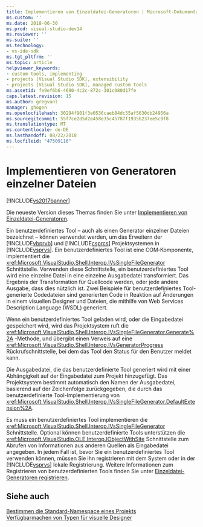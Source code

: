 ```yaml
---
title: Implementieren von Einzeldatei-Generatoren | Microsoft-Dokumentation
ms.custom: ''
ms.date: 2018-06-30
ms.prod: visual-studio-dev14
ms.reviewer: ''
ms.suite: ''
ms.technology:
- vs-ide-sdk
ms.tgt_pltfrm: ''
ms.topic: article
helpviewer_keywords:
- custom tools, implementing
- projects [Visual Studio SDK], extensibility
- projects [Visual Studio SDK], managed custom tools
ms.assetid: fe9ef6b6-4690-4c2c-872c-301c980d17fe
caps.latest.revision: 15
ms.author: gregvanl
manager: ghogen
ms.openlocfilehash: 30294f901f3e0536caeb84dc55af5630db24956a
ms.sourcegitcommit: 55f7ce2d5d2e458e35c45787f1935b237ee5c9f8
ms.translationtype: MT
ms.contentlocale: de-DE
ms.lasthandoff: 08/22/2018
ms.locfileid: "47509116"
---
```

# <a name="implementing-single-file-generators"></a>Implementieren von Generatoren einzelner Dateien
[!INCLUDE[vs2017banner](../../includes/vs2017banner.md)]

Die neueste Version dieses Themas finden Sie unter [Implementieren von Einzeldatei-Generatoren](https://docs.microsoft.com/visualstudio/extensibility/internals/implementing-single-file-generators).  
  
Ein benutzerdefiniertes Tool – auch als einen Generator einzelner Dateien bezeichnet – können verwendet werden, um das Erweitern der [!INCLUDE[vbprvb](../../includes/vbprvb-md.md)] und [!INCLUDE[csprcs](../../includes/csprcs-md.md)] Projektsystemen in [!INCLUDE[vsprvs](../../includes/vsprvs-md.md)]. Ein benutzerdefiniertes Tool ist eine COM‑Komponente, implementiert die <xref:Microsoft.VisualStudio.Shell.Interop.IVsSingleFileGenerator> Schnittstelle. Verwenden diese Schnittstelle, ein benutzerdefiniertes Tool wird eine einzelne Datei in eine einzelne Ausgabedatei transformiert. Das Ergebnis der Transformation für Quellcode werden, oder jede andere Ausgabe, dass dies nützlich ist. Zwei Beispiele für benutzerdefiniertes Tool-generierte Codedateien sind generierten Code in Reaktion auf Änderungen in einem visuellen Designer und Dateien, die mithilfe von Web Services Description Language (WSDL) generiert.  
  
 Wenn ein benutzerdefiniertes Tool geladen wird, oder die Eingabedatei gespeichert wird, wird das Projektsystem ruft die <xref:Microsoft.VisualStudio.Shell.Interop.IVsSingleFileGenerator.Generate%2A> -Methode, und übergibt einen Verweis auf eine <xref:Microsoft.VisualStudio.Shell.Interop.IVsGeneratorProgress> Rückrufschnittstelle, bei dem das Tool den Status für den Benutzer meldet kann.  
  
 Die Ausgabedatei, die das benutzerdefinierte Tool generiert wird mit einer Abhängigkeit auf der Eingabedatei zum Projekt hinzugefügt. Das Projektsystem bestimmt automatisch den Namen der Ausgabedatei, basierend auf der Zeichenfolge zurückgegeben, die durch das benutzerdefinierte Tool-Implementierung von <xref:Microsoft.VisualStudio.Shell.Interop.IVsSingleFileGenerator.DefaultExtension%2A>.  
  
 Es muss ein benutzerdefiniertes Tool implementieren die <xref:Microsoft.VisualStudio.Shell.Interop.IVsSingleFileGenerator> Schnittstelle. Optional können benutzerdefinierte Tools unterstützen die <xref:Microsoft.VisualStudio.OLE.Interop.IObjectWithSite> Schnittstelle zum Abrufen von Informationen aus anderen Quellen als Eingabedatei angegeben. In jedem Fall ist, bevor Sie ein benutzerdefiniertes Tool verwenden können, müssen Sie ihn registrieren mit dem System oder in der [!INCLUDE[vsprvs](../../includes/vsprvs-md.md)] lokale Registrierung. Weitere Informationen zum Registrieren von benutzerdefinierten Tools finden Sie unter [Einzeldatei-Generatoren registrieren](../../extensibility/internals/registering-single-file-generators.md).  
  
## <a name="see-also"></a>Siehe auch  
 [Bestimmen die Standard-Namespace eines Projekts](../../misc/determining-the-default-namespace-of-a-project.md)   
 [Verfügbarmachen von Typen für visuelle Designer](../../extensibility/internals/exposing-types-to-visual-designers.md)

